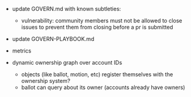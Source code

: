 - update GOVERN.md with known subtleties:
  - vulnerability: community members must not be allowed to close issues to prevent them from closing before a pr is submitted
- update GOVERN-PLAYBOOK.md


- metrics


- dynamic ownership graph over account IDs
  - objects (like ballot, motion, etc) register themselves with the ownership system?
  - ballot can query about its owner (accounts already have owners)
